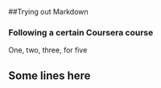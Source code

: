 ##Trying out Markdown
### Following a certain Coursera course

One, two, three, for five

Some lines here
--------------------------------------------

